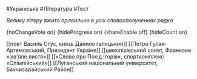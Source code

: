 #Українська #Література #Тест

*Велику літеру вжито правильно в усіх словосполученнях рядка*

{noChangeVote on}
{hideProgress on}
{shareEnable off}
{hideCount on}

[[поет Василь Стус, князь Данило галицький]]
[[Петро Гулак-Артемовський, Президент України]]
[[шекспірівський сонет, Франкове «зів'яле листя»]]
[[«Слово про Похід Ігорів», спорткомплекс «Олімпійський»]]
[[Луганський національний університет, Бахчисарайський Район]]
